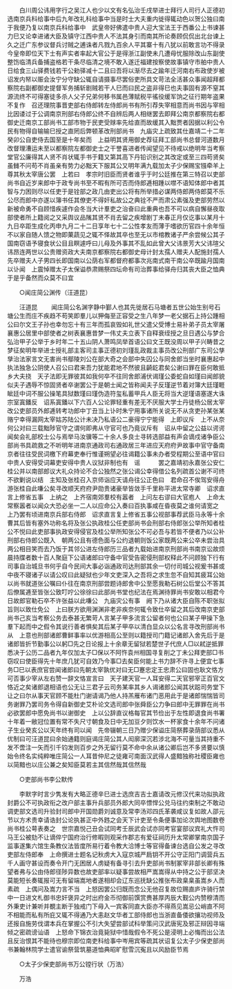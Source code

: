 <!-- { "loadSidebar": true } -->
　　白川周公讳用字行之吴江人也少以文有名弘治壬戌举进士拜行人司行人正德初选南京兵科给事中后九年改礼科给事中当是时士大夫重内徙得辄动色以贺公独曰南于我便乃复以南京兵科给事中　武皇帝好佛遣中贵人迎大宝法王于西番公上书谏甚力巳又论幸进诸大臣及镇守江西中贵人不法其身引而南其所论奏顾侃侃出北台谏上久之迁广东参议督兵讨贼之逋诛者凡戮九百余人平其寨十有八犹以前敢言功不得录　今皇帝即位天下士有声实者率起大官公于是得浙江副使未几遭母忧服除改山东副使整饬临清兵备捕盗格若干条尽临清之境不敢入遂迁福建按察使故事镇守市舶中贵人日给食三山驿费钱若干公勑驿减十二且曰吾将以渐尽去之踰年迁河南右布政使岁被　诏发内帑以赈会汝宁分守缺公辄自请摄事尽罢俗吏所具文苛法全活甚众事闻超拜都察院右副都御史提督军务捕斩剧贼若干人巳而曰民之盗非得巳也夫事固有源不窒其源流终不可得塞徒多杀人父子兄弟何移书属邑薄赋税平徭役缓军饷之征行期年盗果不复作　召还理院事晋吏部右侍郎转左侍郎尚书有所引荐失宰相意而尚书因与宰相比因诿过于公调南京刑部右侍郎公终不自辨后两人相继罢去即拜公南京都察院右都御史迁南京工部尚书工部市物于民吏受赇率先给直而故缓其入黜贾者因据以利公令民有物得自输输巳授之直罔后弊顿革改刑部尚书　九庙灾上疏致其仕嘉靖二十二年癸卯公自吏侍去国至是十年矣而　上益明其贤用御史荐征拜工部尚书总督河道数月改督理漕运未至以都察院左都御史士之干誉喜进者传闻望见不待戒以绝明年当考察堂官公廉得其人贤不肖状辄手书于籍又第其高下丹铅识别之其改定或至三四苟贤矣虽雠不问苟不肖虽亲有势力必黜天下服其公又明年满九载加太子少保赐宝镪牵羊上尊其秋太宰唐公罢　上若曰　孝宗时旧臣而贤者谁乎于时公廷推在第三特召以吏部尚书自近岁来郎中于政专尚书至不暇有所可否而侍郎逓相踵以噤不语知体郎中者其智与力困则尽以任吏于是铨部之政几由吏出公将有所举措必谋两侍郎两侍郎莫不乐公尽而郎中亦遂以簿书任其僚吏不得奸私故公之典铨不严而肃公素强及吏部劳然以新被命勇不自顾惜疾遽作会冬当大计羣吏之治奋曰此重典也吾不可以病自懈昼夜取部使者所上籍阅之又采舆议品隲其贤不肖去留之疾增剧丁未春正月仅讫事以某月十九日卒距生成化丙申九月二十二日享年七十二公性孝友而薄于嗜欲历官四十余年恒不以家自随人馈之物即菓蔬见之辄不怿故其卒也至无以市棺教诸子严余尝候公其子国南窃语予寝食状公目且瞑遽呼曰儿母及外事其不乱如此曾大父讳景芳大父讳瑄父讳昂连两世以公贵赠资政大夫南京都察院右都御史母计封太孺人赠夫人配施封孺人先卒赠夫人子男四长即国南以公荫右军都督府都事次兆南式南干南公卒既踰月国南以讣闻　上震悼赠太子太保谥恭肃赐祭四坛命有司治葬事给驿舟归其丧大臣之恤典于是乎备然而众莫不曰宜 

　　○闻庄简公渊传（汪道昆） 

　　汪道昆 
　　闻庄简公名渊字静中鄞人也其先徙居石马塘者五世公始生别号石塘公生而庄不疾趋不苟笑即羣儿以狎侮至正容受之生八年梦一老父据石上持公踵相公曰尔文王子孙也幸勿忘十有三年而孤哀毁如礼世父遣父受博士易补弟子员太宰屠襄惠公居里中部使者之树表襄惠昔梦一伟丈夫立表下自释衰绖授之旦日遇公与梦合弘治甲子公举于乡时年二十五山阴人萧鸣凤举首语公曰文王既没周以甲子兴畴昔之梦征矣明年举进士授礼部主客司主事正德初刘瑾乱政裁主事员改公刑部广东司公孳孳治法家言文无害尚书鄢陵刘公在部大奇之会部中失囚公与同舍郎当坐时襄惠起中执法独急公阴使人召公曰君来吾力犹能君地不然彼且齮龁君矣公谢曰罪在臣何敢抵乡大夫挠　天子法即无罪彼其如我何卒不往同舍郎浦伏谒瑾公委蛇自如瑾曰闻郎貌似夫子遇辱不惊固贤者卒谢罢公于是朝士闻之皆称闻夫子反瑾逆节着对簿大廷瑾睚眦廷中词不服公操笔具狱数瑾曰瑾伪造符玺私蓄甲兵人臣无将当大逆瑾语塞遂大诛宗室寘鐇反　诏系寘鐇以下六百人公论罪轻重有差无不厌服大学士丹徒杨公居太宰改公吏部员外郎逓转考功郎中丁丑当上讣时朱宁用事诸所关说无不从贪吏孙某张某赂宁幸得漏网太宰姑苏陆公计未决乃私语公二豪得宁宁能得　上即议斥　上不从奈何公对曰三载黜陟官守之谓何即弗从守官可也乃竟议斥有　诏从中留之公益以谔谔闻矣会礼部校士公与焉举马汝骥等二十余人多良士寻转选部益有声会谪戍诸争臣公部尚书具疏救之不听明年进南京通政司右通政居三年进应天府府尹故事中官守备南京者往往受民词檄下府幕吏奉行惟谨朔望必往谒籍公事未办者受程期公至语中官曰中贵人安得受词幕吏安得中贵人议狱非制也有　谣　　　罢之嘉靖初永嘉张公安仁桂公并以南部郎议大礼众持论不合公独然之张公谒公幸得借公名列疏首公谢不可终不欲剿说以结　主知及张桂召入京师诣应天请舟往公正色曰　君命召不俟驾安得舟游张桂自此嗛公矣寻改顺天府府尹勋贵诸豪举皆敛手千里称平进太常寺卿　诏求直言上修省五事　上纳之　上齐宿南郊羣校有嚣者　上问左右谬曰大官庖人　上命太常察嚣者以闻众大恐必坐一二人以应命公入奏曰百执事咸在昏夜莫之谁何请宽之　上乃罢有顷进南京兵部右侍郎　诏求直言复上修省五事公视部事荐武臣马永等十余曹其后皆有塞外功称名将及张公执政桂公任吏部尚书会刑部右侍郎张公举所知者桂公不悦曰此吏部事执政安得侵官及桂公举所知张公不可必吾与若皆不便者乃以公补刑部右侍郎公既入　朝两公且有德色面与公约退朝则饭公家既两公来公卒未尝治具两公相目笑而去乃饭于其邻公进左侍郎历三品者九载始进南京刑部尚书南京讼故烦晨持牒者数十百人聚庭下公语诸郎曰守备中官受告密侵刑部权释此不问顾独下行有司事自治城旦书何乎自今民间大事必诣通政司达刑部其余一切付司城公视爰书甚或中夜不寝诸子以请公叹曰此疑狱也少年文吏深入之吾将之求生忽不自知其疲耳公始以尚书就道张公嘱曰仆往在南京刑部尝题诗郎舍中公至愿我勒石树公后堂公不答其后僚属逓至皆张公致叮咛公徐徐曰此部尚书堂也纪法在焉渊待罪尚书安敢以相君今日故郎官勒石卒不许张益以此嗛公　九庙灾公有事　阙下乃从诸大臣自陈不职张拟旨则以致仕免公　上曰朕方欲用渊渊非老非疾奈何辄令致仕卒留之其后改南京吏部尚书己亥当考察公务去泰甚无繁苛人言某子甲多流言公留者何也公曰某子甲操下急羣下起而中之假令其说行善者惧矣其后某子甲卒以清白显众以公名言寻改刑部尚书从　上意也刑部诸郎曹鲜事率以优游相高公至则以籍授司门籍记诸郎入舍先后于是诸郎皆折节勤事公以躬□先之日论报上十余章无留狱若楚世子代庶人□以弒逆抵罪悉决于公历二品者九年仅加太子□保以不阿忤袁州相国寻复削之丁未公拜吏部□书窃叹曰使臣得先十年庶几犹可自效乃今事□去矣臣何能上书力辞不许寻上便宜七事务□巳以表庶官尝闻诸郎曰先朝太宰孰优对曰无□蹇忠定王忠肃公曰固也耿文恪方可否事少宰从左右赞一辞文恪宣言曰　天子建天官一人耳安得二天官邪宰正百官文恪近之矣诸郎退相语也公无让三君子云司务某率其乡人谒诸郎公闻其状跽司务堂下让之曰尔从事天官顾不能杜门谢请谒乃他人持羔雁布诸门恶用此于是诸郎惴惴皆司务谢罪乃罢司务令得自新御史艾朴论文选司郎中张舜臣公力争曰郎中无罪罪在尚书必欲罢郎中愿免尚书以谢御史　上以公辞直议格每官其节俭出于左性即退食尚书署十年着一敝冠位置有常不失尺寸朝食及日中无加豆夕则饮水一杯家食十余年不问诸子生业癸亥公以天年终有司以闻　先帝辍朝三日乃赠少保谥庄简祭葬录荫部议悉从优制曰可汪道昆曰余始通籍则庭谒庄简公其人闳廓深沉若涉北海不可量当其持重不发不啻注一矢而引千钧发则百步之外无留行莫不命中余从诸公卿后岂不多贤要以慎始令终名实纯粹唯庄简公一人耳昔仲尼之徒雍可南面汉武得人盛黯独称社稷臣雍也以简黯也以庄公兼之矣知臣莫若主其信然哉其信然哉 

　　○吏部尚书李公默传 

　　李默字时言少隽发有大略正德辛巳进士选庶吉吉士嘉请改元修汉代来功拟执政封爵公不可执政衔之改户部主事升兵部员外郎大同卒慓悍公兑马往约束制之不敢动调吏部文选司升验封司郎中开国勋爵刘诚意及常李汤邓四氏革袭咸议复如故人邵元节以方术贵幸请诰封公论执甚正中外韪之会天下计吏至令条便事加论次舆地图数卷尚书桂公萼表奏之　世宗嘉悦己丑会试同考壬辰武会试亦同考官宴部议宾礼大忤司马王公被劾不让谪倅宁国府治行修暇则观采作郡志有爱征祠历升太常卿掌南京国子监事遂集六馆生条教仪法皆度所易行着令教大洽博士等官得备谏台选自公发之寻改吏部左侍郎奉　上命撰进士题名记秋虏大入寇京城严扃钥不开公守正阳门调营兵五千人画守甚设而奏令开门无困居人虏疑有备寻引去升吏部尚书制冢宰非部长卿有殊望者弗与公由侍郎径陟异数也故吏部率以疑事尝故相严嵩嵩得从中持之公于部坚决莫能短长奏辄报可无有留端嵩地者遂相却会辽东巡抚缺公推张布政臬臬虽嵩乡人而素疏　上偶问及嵩力言不当　上怒因罢公归既而念公无他召复故位赐直庐许骑行禁中一日进文札御书忠奸褒异之时出府金币彻御前馔赏赉甚厚丙辰大觐公内赞穆清而外秉吏计兼听并覩主断于独戒门下毋入一宾客同直大臣亦不得燕见嵩忌公峭直不阿不相能而私有所庇又辄不得通乃大恚赵文华者工部侍郎也当浙直备倭欲攘功视师及还报自施劳伐谓本兵在掌握公不引大失望尝部试科举策问汉武唐宪及邪正辩因寻端倾之密疏谤讪语　上怒命下锦衣治竟毙狱中惜哉假令不死公是浸明上必悔而出公法且反治恨其不能待也穆宗即位南吏科给事中岑用宾等疏其状诏复公太子少保吏部尚书兼翰林院学士遣官谕祭营筑墓道恤典昭旷慰雪沉寃且以风励臣节焉 

　　○太子少保吏部尚书万公镗行状（万浩） 

　　万浩 
